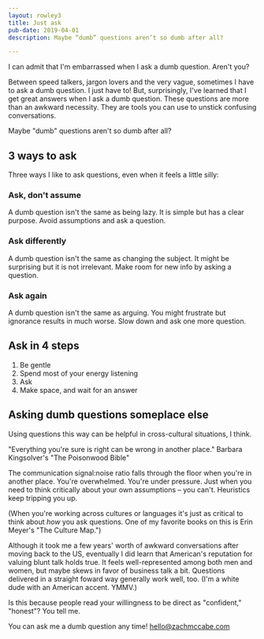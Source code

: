 ```yaml
---
layout: rowley3
title: Just ask
pub-date: 2019-04-01
description: Maybe “dumb” questions aren’t so dumb after all?

---
```



I can admit that I'm embarrassed when I ask a dumb question. Aren't you?

Between speed talkers, jargon lovers and the very vague, sometimes I have to ask a dumb question. I just have to! But, surprisingly, I've learned that I get great answers when I ask a dumb question. These questions are more than an awkward necessity. They are tools you can use to unstick confusing conversations.

Maybe "dumb" questions aren't so dumb after all?



## 3 ways to ask

Three ways I like to ask questions, even when it feels a little silly:


### Ask, don't assume

A dumb question isn't the same as being lazy. It is simple but has a clear purpose. Avoid assumptions and ask a question.


### Ask differently

A dumb question isn't the same as changing the subject. It might be surprising but it is not irrelevant. Make room for new info by asking a question.


### Ask again

A dumb question isn't the same as arguing. You might frustrate but ignorance results in much worse. Slow down and ask one more question.



## Ask in 4 steps

1. Be gentle
2. Spend most of your energy listening
3. Ask
4. Make space, and wait for an answer



## Asking dumb questions someplace else

Using questions this way can be helpful in cross-cultural situations, I think.

"Everything you're sure is right can be wrong in another place." Barbara Kingsolver's "The Poisonwood Bible"

The communication signal:noise ratio falls through the floor when you're in another place. You're overwhelmed. You're under pressure. Just when you need to think critically about your own assumptions – you can't. Heuristics keep tripping you up.

(When you're working across cultures or languages it's just as critical to think about _how_ you ask questions. One of my favorite books on this is Erin Meyer's "The Culture Map.")

Although it took me a few years' worth of awkward conversations after moving back to the US, eventually I did learn that American's reputation for valuing blunt talk holds true. It feels well-represented among both men and women, but maybe skews in favor of business talk a bit. Questions delivered in a straight foward way generally work well, too. (I'm a white dude with an American accent. YMMV.)

Is this because people read your willingness to be direct as "confident," "honest"? You tell me.  


You can ask me a dumb question any time! hello@zachmccabe.com
